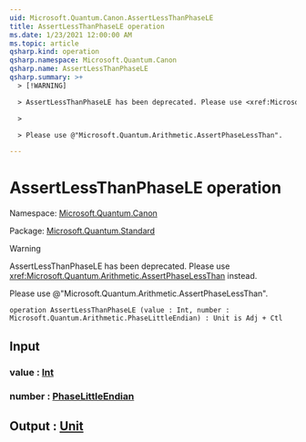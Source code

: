 ```yaml
---
uid: Microsoft.Quantum.Canon.AssertLessThanPhaseLE
title: AssertLessThanPhaseLE operation
ms.date: 1/23/2021 12:00:00 AM
ms.topic: article
qsharp.kind: operation
qsharp.namespace: Microsoft.Quantum.Canon
qsharp.name: AssertLessThanPhaseLE
qsharp.summary: >+
  > [!WARNING]

  > AssertLessThanPhaseLE has been deprecated. Please use <xref:Microsoft.Quantum.Arithmetic.AssertPhaseLessThan> instead.

  >

  > Please use @"Microsoft.Quantum.Arithmetic.AssertPhaseLessThan".

---
```


# AssertLessThanPhaseLE operation

Namespace: [Microsoft.Quantum.Canon](xref:Microsoft.Quantum.Canon)

Package: [Microsoft.Quantum.Standard](https://nuget.org/packages/Microsoft.Quantum.Standard)


> [!WARNING]
> AssertLessThanPhaseLE has been deprecated. Please use <xref:Microsoft.Quantum.Arithmetic.AssertPhaseLessThan> instead.
>
> Please use @"Microsoft.Quantum.Arithmetic.AssertPhaseLessThan".



```qsharp
operation AssertLessThanPhaseLE (value : Int, number : Microsoft.Quantum.Arithmetic.PhaseLittleEndian) : Unit is Adj + Ctl
```


## Input

### value : [Int](xref:microsoft.quantum.lang-ref.int)




### number : [PhaseLittleEndian](xref:Microsoft.Quantum.Arithmetic.PhaseLittleEndian)





## Output : [Unit](xref:microsoft.quantum.lang-ref.unit)

